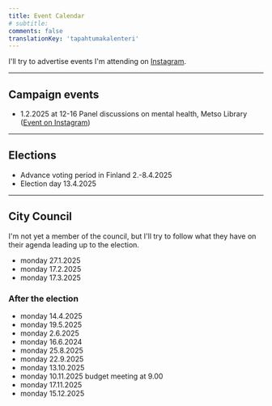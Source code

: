 ```yaml
---
title: Event Calendar
# subtitle:
comments: false
translationKey: 'tapahtumakalenteri'
---
```



I'll try to advertise events I'm attending on [Instagram](https://www.instagram.com/prtthllknn).



---

## Campaign events

- 1.2.2025 at 12-16 Panel discussions on mental health, Metso Library ([Event on Instagram](https://www.instagram.com/p/DEzwvFAKEao/?img_index=1))

---

## Elections
- Advance voting period in Finland 2.-8.4.2025
- Election day 13.4.2025

---

## City Council

I'm not yet a member of the council, but I'll try to follow what they have on their agenda leading up to the election.

- monday 27.1.2025  
- monday 17.2.2025  
- monday 17.3.2025  
### After the election
- monday 14.4.2025  
- monday 19.5.2025  
- monday 2.6.2025  
- monday 16.6.2024  
- monday 25.8.2025  
- monday 22.9.2025  
- monday 13.10.2025  
- monday 10.11.2025 budget meeting at 9.00  
- monday 17.11.2025  
- monday 15.12.2025
